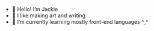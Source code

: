 - 🐁 Hello! I’m Jackie
- 🦕 I like making art and writing
- 🌱 I’m currently learning mostly front-end languages ^_^

<!---
cyphyne/cyphyne is a ✨ special ✨ repository because its `README.md` (this file) appears on your GitHub profile.
You can click the Preview link to take a look at your changes.
--->
